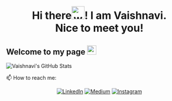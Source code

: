 <h1 align="center">Hi there<img alt="wave" src="https://emojis.slackmojis.com/emojis/images/1588177020/8809/wave_hello.gif?1588177020" width="35">! I am Vaishnavi.<br> Nice to meet you!</h1>


<h2>Welcome to my page <img src="https://emojis.slackmojis.com/emojis/images/1531849430/4246/blob-sunglasses.gif?1531849430" width="25" /></h2>

<!--
**v-sonawane/v-sonawane** is a ✨ _special_ ✨ repository because its `README.md` (this file) appears on your GitHub profile.

Here are some ideas to get you started:

- 🔭 I’m currently working on ...
- 🌱 I’m currently learning ...
- 👯 I’m looking to collaborate on ...
- 🤔 I’m looking for help with ...
- 💬 Ask me about ...
- 📫 How to reach me: ...
- 😄 Pronouns: ...
- ⚡ Fun fact: ...
-->
![Vaishnavi's GitHub Stats](https://github-readme-stats.vercel.app/api?username=v-sonawane&show_icons=true&theme=radical)<br/>

<p>📫 How to reach me: 
<center>
<a href="https://www.linkedin.com/in/vaishnavi-sonawane-82ba351a9/"><img src="https://img.shields.io/badge/LinkedIn--_.svg?style=social&logo=linkedin" alt="LinkedIn"></a>
<a href="https://medium.com/@vsona200900"><img src="https://img.shields.io/badge/Medium--_.svg?style=social&logo=medium" alt="Medium"></a>
<a href="https://www.instagram.com/_vaishnavi_sonawane"><img src="https://img.shields.io/badge/Instagram--_.svg?style=social&logo=instagram" alt="Instagram"></a>
</center>
</p>

